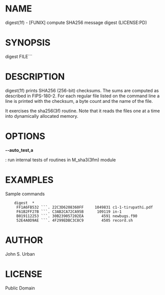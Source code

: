 NAME
====

digest(1f) - \[FUNIX\] compute SHA256 message digest (LICENSE:PD)

SYNOPSIS
========

digest FILE\`\`\`

DESCRIPTION
===========

digest(1f) prints SHA256 (256-bit) checksums. The sums are computed as
described in FIPS-180-2. For each regular file listed on the command
line a line is printed with the checksum, a byte count and the name of
the file.

It exercises the sha256(3f) routine. Note that it reads the files one at
a time into dynamically allocated memory.

OPTIONS
=======

****--auto\_test**,a**

:   run internal tests of routines in M\_sha3(3fm) module

EXAMPLES
========

Sample commands

        digest  *
         FF1A6FB532 ```. 22C3D6208360FF     1049831 c1-1-tirupathi.pdf
         F61B2FF27B ```. C3AB2CA72CA95B      109119 in-1
         B019112253 ```. 30B239057202EA        4591 newbugs.f90
         52E4A0D9AE ```. 4F299EDBC3C8C9        4505 record.sh

AUTHOR
======

John S. Urban

LICENSE
=======

Public Domain
